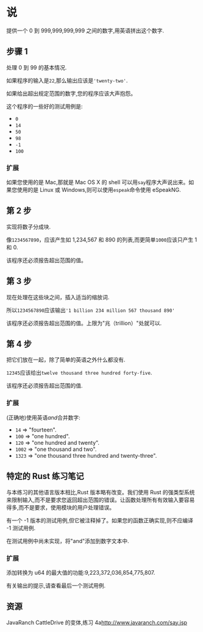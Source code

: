 # 说

提供一个 0 到 999,999,999,999 之间的数字,用英语拼出这个数字.

## 步骤 1

处理 0 到 99 的基本情况.

如果程序的输入是`22`,那么输出应该是`'twenty-two'`.

如果给出超出规定范围的数字,您的程序应该大声抱怨。

这个程序的一些好的测试用例是:

- `0`
- `14`
- `50`
- `98`
- `-1`
- `100`

### 扩展

如果您使用的是 Mac,那就是 Mac OS X 的 shell 可以用`say`程序大声说出来。如果您使用的是 Linux 或 Windows,则可以使用`espeak`命令使用 eSpeakNG.

## 第 2 步

实现将数子分成块.

像`1234567890`，应该产生如 1,234,567 和 890 的列表,而更简单`1000`应该只产生 1 和 0.

该程序还必须报告超出范围的值。

## 第 3 步

现在处理在这些块之间，插入适当的缩放词.

所以`1234567890`应该输出`'1 billion 234 million 567 thousand 890'`

该程序还必须报告超出范围的值。上限为"兆（trillion）"处就可以.

## 第 4 步

把它们放在一起，除了简单的英语之外什么都没有.

`12345`应该给出`twelve thousand three hundred forty-five`.

该程序还必须报告超出范围的值.

### 扩展

(正确地)使用英语*and*合并数字:

- `14` => "fourteen".
- `100` => "one hundred".
- `120` => "one hundred and twenty".
- `1002` => "one thousand and two".
- `1323` => "one thousand three hundred and twenty-three".

## 特定的 Rust 练习笔记

与本练习的其他语言版本相比,Rust 版本略有改变。我们使用 Rust 的强类型系统来限制输入,而不是要求您返回超出范围的错误。让函数处理所有有效输入要容易得多,而不是要求，使用模块的用户处理错误。

有一个 -1 版本的测试用例,但它被注释掉了。如果您的函数正确实现,则不应编译 -1 测试用例.

在测试用例中尚未实现，将"and"添加到数字文本中.

### 扩展

添加转换为 u64 的最大值的功能:9,223,372,036,854,775,807.

有关输出的提示,请查看最后一个测试用例.

[help-page]: https://exercism.io/tracks/rust/learning
[modules]: https://doc.rust-lang.org/book/ch07-00-modules.html
[cargo]: https://doc.rust-lang.org/book/ch14-00-more-about-cargo.html
[rust-tests]: https://doc.rust-lang.org/book/ch11-02-running-tests.html

## 资源

JavaRanch CattleDrive 的变体,练习 4a<http://www.javaranch.com/say.jsp>
